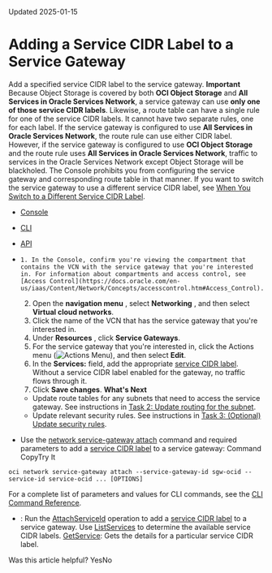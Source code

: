 Updated 2025-01-15
# Adding a Service CIDR Label to a Service Gateway
Add a specified service CIDR label to the service gateway. 
**Important**
Because Object Storage is covered by both **OCI <region> Object Storage** and **All <region> Services in Oracle Services Network**, a service gateway can use **only one of those service CIDR labels**. Likewise, a route table can have a single rule for one of the service CIDR labels. It cannot have two separate rules, one for each label.
If the service gateway is configured to use **All <region> Services in Oracle Services Network**, the route rule can use either CIDR label. However, if the service gateway is configured to use **OCI <region> Object Storage** and the route rule uses **All <region> Services in Oracle Services Network**, traffic to services in the Oracle Services Network except Object Storage will be blackholed. The Console prohibits you from configuring the service gateway and corresponding route table in that manner.
If you want to switch the service gateway to use a different service CIDR label, see [When You Switch to a Different Service CIDR Label](https://docs.oracle.com/en-us/iaas/Content/Network/Tasks/service-gateway_management.htm#switch_label).
  * [Console](https://docs.oracle.com/en-us/iaas/Content/Network/Tasks/attach-sgw.htm)
  * [CLI](https://docs.oracle.com/en-us/iaas/Content/Network/Tasks/attach-sgw.htm)
  * [API](https://docs.oracle.com/en-us/iaas/Content/Network/Tasks/attach-sgw.htm)


  *     1. In the Console, confirm you're viewing the compartment that contains the VCN with the service gateway that you're interested in. For information about compartments and access control, see [Access Control](https://docs.oracle.com/en-us/iaas/Content/Network/Concepts/accesscontrol.htm#Access_Control). 
    2. Open the **navigation menu** , select **Networking** , and then select **Virtual cloud networks**.
    3. Click the name of the VCN that has the service gateway that you're interested in.
    4. Under **Resources** , click **Service Gateways**.
    5. For the service gateway that you're interested in, click the Actions menu (![Actions Menu](https://docs.oracle.com/en-us/iaas/Content/libraries/global-images/actions-menu.png)), and then select **Edit**.
    6. In the **Services:** field, add the appropriate [service CIDR label](https://docs.oracle.com/en-us/iaas/Content/Network/Tasks/servicegateway.htm#overview). Without a service CIDR label enabled for the gateway, no traffic flows through it.
    7. Click **Save changes**.
**What's Next**
    * Update route tables for any subnets that need to access the service gateway. See instructions in [Task 2: Update routing for the subnet](https://docs.oracle.com/en-us/iaas/Content/Network/Tasks/servicegateway.htm#task_update_routing).
    * Update relevant security rules. See instructions in [Task 3: (Optional) Update security rules](https://docs.oracle.com/en-us/iaas/Content/Network/Tasks/servicegateway.htm#task_update_security_list).
  * Use the [network service-gateway attach](https://docs.oracle.com/iaas/tools/oci-cli/latest/oci_cli_docs/cmdref/network/service-gateway/attach.html) command and required parameters to add a [service CIDR label](https://docs.oracle.com/en-us/iaas/Content/Network/Tasks/servicegateway.htm#overview) to a service gateway:
Command
CopyTry It
```
oci network service-gateway attach --service-gateway-id sgw-ocid --service-id service-ocid ... [OPTIONS]
```

For a complete list of parameters and values for CLI commands, see the [CLI Command Reference](https://docs.oracle.com/iaas/tools/oci-cli/latest).
  * : 
Run the [AttachServiceId](https://docs.oracle.com/iaas/api/#/en/iaas/latest/ServiceGateway/AttachServiceId) operation to add a [service CIDR label](https://docs.oracle.com/en-us/iaas/Content/Network/Tasks/servicegateway.htm#overview) to a service gateway. 
Use [ListServices](https://docs.oracle.com/iaas/api/#/en/iaas/latest/Service/ListServices) to determine the available service CIDR labels. [GetService](https://docs.oracle.com/iaas/api/#/en/iaas/latest/Service/GetService): Gets the details for a particular service CIDR label.


Was this article helpful?
YesNo

